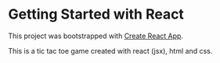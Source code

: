 # Getting Started with React

This project was bootstrapped with [Create React App](https://github.com/facebook/create-react-app).

This is a tic tac toe game created with react (jsx), html and css.
